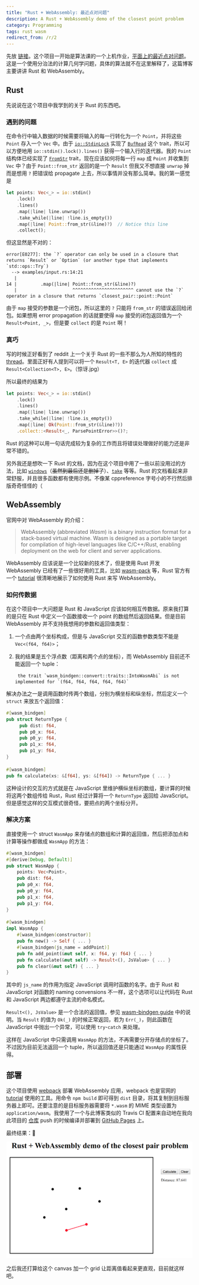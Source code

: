 ```yaml
---
title: "Rust + WebAssembly: 最近点对问题"
description: A Rust + WebAssembly demo of the closest point problem
category: Programming
tags: rust wasm
redirect_from: /r/2
---
```


先放 [链接][gh-pages]。这个项目一开始是算法课的一个上机作业，[平面上的最近点对问题]。这是一个使用分治法的计算几何学问题，具体的算法就不在这里解释了，这篇博客主要讲讲 Rust 和 WebAssembly。

[平面上的最近点对问题]: https://en.wikipedia.org/wiki/Closest_pair_of_points_problem

## Rust
先说说在这个项目中我学到的关于 Rust 的东西吧。

### 遇到的问题
在命令行中输入数据的时候需要将输入的每一行转化为一个 `Point`，并将这些 `Point` 存入一个 `Vec` 中。由于 [`io::StdinLock`] 实现了 [`BufRead`] 这个 trait，所以可以方便地用 `io::stdin().lock().lines()` 获得一个输入行的迭代器。我的 `Point` 结构体已经实现了 [`FromStr`] trait，现在应该如何将每一行 `map` 成 `Point` 并收集到 `Vec` 中？由于 `Point::from_str` 返回的是一个 `Result` 但我又不想直接 `unwrap` 掉而是想用 `?` 把错误给 propagate 上去，所以事情并没有那么简单。我的第一感觉是
```rust
let points: Vec<_> = io::stdin()
    .lock()
    .lines()
    .map(|line| line.unwrap())
    .take_while(|line| !line.is_empty())
    .map(|line| Point::from_str(&line)?)  // Notice this line
    .collect();
```

但这显然是不对的：

    error[E0277]: the `?` operator can only be used in a closure that returns `Result` or `Option` (or another type that implements `std::ops::Try`)
      --> examples/input.rs:14:21
       |
    14 |         .map(|line| Point::from_str(&line)?)
       |                     ^^^^^^^^^^^^^^^^^^^^^^^ cannot use the `?` operator in a closure that returns `closest_pair::point::Point`

由于 `map` 接受的参数是一个闭包，所以这里的 `?` 只能将 `from_str` 的错误返回给闭包。如果想用 error propagation 的话就要使得 `map` 接受的闭包返回值为一个 `Result<Point, _>`，但是要 `collect` 的是 `Point` 啊！

### 真巧
写的时候正好看到了 reddit 上一个关于 Rust 的一些不那么为人所知的特性的 [thread]。里面正好有人提到可以将一个 `Result<T, E>` 的迭代器 `collect` 成 `Result<Collection<T>, E>`。（惊讶.jpg）

所以最终的结果为
```rust
let points: Vec<_> = io::stdin()
    .lock()
    .lines()
    .map(|line| line.unwrap())
    .take_while(|line| !line.is_empty())
    .map(|line| Ok(Point::from_str(&line)?))
    .collect::<Result<_, ParsePointError>>()?;
```

Rust 的这种可以用一句话完成较为复杂的工作而且将错误处理做好的能力还是非常不错的。

另外我还是想吹一下 Rust 的文档，因为在这个项目中用了一些以前没用过的方法，比如 [`windows`]（~~虽然到最后还是删掉了~~）、[`take`] 等等。Rust 的文档看起来非常舒服，并且很多函数都有使用示例。不像某 cppreference 字号小的不行然后排版奇奇怪怪的（

[thread]: https://www.reddit.com/r/rust/comments/do186h/can_you_share_some_lesser_known_rust_features/
[`io::StdinLock`]: https://doc.rust-lang.org/std/io/struct.StdinLock.html
[`BufRead`]: https://doc.rust-lang.org/std/io/trait.BufRead.html
[`FromStr`]: https://doc.rust-lang.org/std/str/trait.FromStr.html
[`windows`]: https://doc.rust-lang.org/std/primitive.slice.html#method.windows
[`take`]: https://doc.rust-lang.org/std/iter/trait.Iterator.html#method.take

## WebAssembly
官网中对 WebAssembly 的介绍：

> WebAssembly (abbreviated *Wasm*) is a binary instruction format for a stack-based virtual machine. Wasm is designed as a portable target for compilation of high-level languages like C/C++/Rust, enabling deployment on the web for client and server applications.

WebAssembly 应该说是一个比较新的技术了，但是使用 Rust 开发 WebAssembly 已经有了一些很好用的工具，比如 [wasm-pack] 等，Rust 官方有一个 [tutorial] 很清晰地展示了如何使用 Rust 来写 WebAssembly。

[wasm-pack]: https://rustwasm.github.io/wasm-pack/

### 如何传数据
在这个项目中一大问题是 Rust 和 JavaScript 应该如何相互传数据。原来我打算的是只在 Rust 中定义一个函数接收一个 point 的数组然后返回结果。但是目前 WebAssembly 并不支持我想用的参数和返回值类型：

1. 一个点由两个坐标构成，但是与 JavaScript 交互的函数参数类型不能是 `Vec<(f64, f64)>`；
2. 我的结果是五个浮点数（距离和两个点的坐标），而 WebAssembly 目前还不能返回一个 tuple：

        the trait `wasm_bindgen::convert::traits::IntoWasmAbi` is not implemented for `(f64, f64, f64, f64, f64)`

解决办法之一是调用函数时传两个数组，分别为横坐标和纵坐标，然后定义一个 `struct` 来放五个返回值：
```rust
#[wasm_bindgen]
pub struct ReturnType {
     pub dist: f64,
     pub p0_x: f64,
     pub p0_y: f64,
     pub p1_x: f64,
     pub p1_y: f64,
}

#[wasm_bindgen]
pub fn calculate(xs: &[f64], ys: &[f64]) -> ReturnType { ... }
```
这种设计的交互的方式就是在 JavaScript 里维护横纵坐标的数组，要计算的时候将这两个数组传给 Rust，Rust 经过计算将一个 `ReturnType` 返回给 JavaScript。但是感觉这样的交互模式很奇怪，要把点的两个坐标分开。

### 解决方案
直接使用一个 struct `WasmApp` 来存储点的数组和计算的返回值，然后把添加点和计算等操作都做成 `WasmApp` 的方法：
```rust
#[wasm_bindgen]
#[derive(Debug, Default)]
pub struct WasmApp {
    points: Vec<Point>,
    pub dist: f64,
    pub p0_x: f64,
    pub p0_y: f64,
    pub p1_x: f64,
    pub p1_y: f64,
}

#[wasm_bindgen]
impl WasmApp {
    #[wasm_bindgen(constructor)]
    pub fn new() -> Self { ... }
    #[wasm_bindgen(js_name = addPoint)]
    pub fn add_point(&mut self, x: f64, y: f64) { ... }
    pub fn calculate(&mut self) -> Result<(), JsValue> { ... }
    pub fn clear(&mut self) { ... }
}
```
其中的 `js_name` 的作用为指定 JavaScript 调用时函数的名字。由于 Rust 和 JavaScript 对函数的 naming convensions 不一样，这个选项可以让代码在 Rust 和 JavaScript 两边都遵守主流的命名模式。

`Result<(), JsValue>` 是一个合法的返回值，参见 [wasm-bindgen guide] 中的说明。当 `Result` 的值为 `Ok(_)` 的时候正常返回，若为 `Err(_)`，则此函数在 JavaScript 中抛出一个异常，可以使用 `try`-`catch` 来处理。

这样在 JavaScript 中只需调用 `WasmApp` 的方法，不再需要分开存储点的坐标了。不过因为目前无法返回一个 tuple，所以返回值还是只能通过 `WasmApp` 的属性获得。

[wasm-bindgen guide]: https://rustwasm.github.io/docs/wasm-bindgen/reference/types/result.html

## 部署
这个项目使用 [webpack] 部署 WebAssembly 应用，webpack 也是官网的 [tutorial] 使用的工具。用命令 `npm build` 即可得到 `dist` 目录，将其复制到目标服务器上即可。还要注意的是目标服务器需要将 `*.wasm` 的 MIME 类型设置为 `application/wasm`。我使用了一个与此博客类似的 Travis CI 配置来自动地在我向此项目的 [仓库][repo] push 的时候编译并部署到 [GitHub Pages][gh-pages] 上。

最终结果：:tada:

![demo](/images/2-rust-wasm-cp/demo.png)

之后我还打算给这个 canvas 加一个 grid 让距离值看起来更直观，目前就这样吧。

[webpack]: https://webpack.js.org/
[tutorial]: https://rustwasm.github.io/docs/book/
[repo]: https://github.com/weirane/closest-pair-wasm
[gh-pages]: https://weirane.github.io/closest-pair-wasm/
